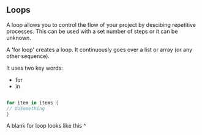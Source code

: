  ## Loops

A loop allows you to control the flow of your project by descibing repetitive processes. This can be used with a set number of steps or it can be unknown. 

A 'for loop' creates a loop. It continuously goes over a list or array (or any other sequence). 

It uses two key words: 
+ for 
+ in 

```swift

for item in items {
// doSomething
}

```
A blank for loop looks like this ^


